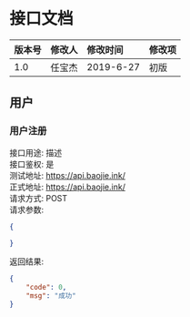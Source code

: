 # 接口文档

版本号|修改人|修改时间|修改项
:---|:---:|:---|:---
1.0|任宝杰|2019-6-27|初版

## 用户
### 用户注册
接口用途: 描述  
接口鉴权: 是  
测试地址: https://api.baojie.ink/  
正式地址: https://api.baojie.ink/  
请求方式: POST  
请求参数:
```json
{

}
```
返回结果:
```json
{
    "code": 0,
    "msg": "成功"
}
```
